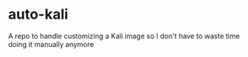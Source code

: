 # auto-kali
A repo to handle customizing a Kali image so I don't have to waste time doing it manually anymore
